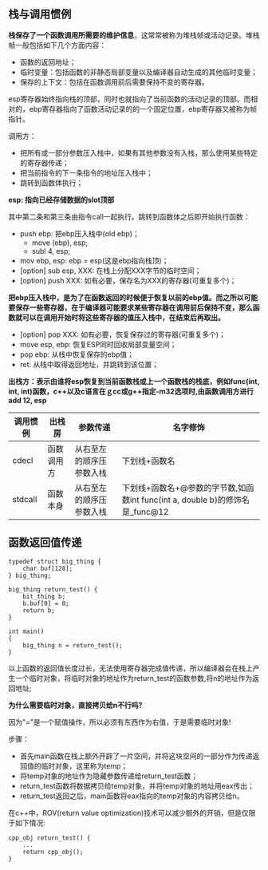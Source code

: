 ## 栈与调用惯例

**栈保存了一个函数调用所需要的维护信息**，这常常被称为堆栈帧或活动记录。堆栈帧一般包括如下几个方面内容：
- 函数的返回地址；
- 临时变量：包括函数的非静态局部变量以及编译器自动生成的其他临时变量；
- 保存的上下文：包括在函数调用前后需要保持不变的寄存器。

esp寄存器始终指向栈的顶部，同时也就指向了当前函数的活动记录的顶部。而相对的，ebp寄存器指向了函数活动记录的的一个固定位置，ebp寄存器又被称为帧指针。

调用方：
- 把所有或一部分参数压入栈中，如果有其他参数没有入栈，那么使用某些特定的寄存器传递；
- 把当前指令的下一条指令的地址压入栈中；
- 跳转到函数体执行；

**esp: 指向已经存储数据的slot顶部**

其中第二条和第三条由指令call一起执行。跳转到函数体之后即开始执行函数：
- push ebp: 把ebp压入栈中(old ebp)； 
    - move (ebp), esp; 
    - subl 4, esp;
- mov ebp, esp: ebp = esp(这是ebp指向栈顶)；
- [option] sub esp, XXX: 在栈上分配XXX字节的临时空间；
- [option] push XXX: 如有必要，保存名为XXX的寄存器(可重复多个)；

**把ebp压入栈中，是为了在函数返回的时候便于恢复以前的ebp值。而之所以可能要保存一些寄存器，在于编译器可能要求某些寄存器在调用前后保持不变，那么函数就可以在调用开始时将这些寄存器的值压入栈中，在结束后再取出。**

- [option] pop XXX: 如有必要，恢复保存过的寄存器(可重复多个)；
- move esp, ebp: 恢复ESP同时回收局部变量空间；
- pop ebp: 从栈中恢复保存的ebp值；
- ret: 从栈中取得返回地址，并跳转到该位置；

**出栈方：表示由谁将esp恢复到当前函数栈或上一个函数栈的栈底，例如func(int, int, int)函数，c++以及c语言在ｇcc或g++指定-m32选项时,由函数调用方进行 add 12, esp**

|调用惯例|出栈房|参数传递|名字修饰|
|--|--|--|--|
|cdecl|函数调用方|从右至左的顺序压参数入栈|下划线+函数名|
|stdcall|函数本身|从右至左的顺序压参数入栈|下划线+函数名+@参数的字节数,如函数int func(int a, double b)的修饰名是_func@12|


## 函数返回值传递
```
typedef struct big_thing {
    char buf[128];
} big_thing;

big_thing return_test() {
    bit_thing b;
    b.buf[0] = 0;
    return b;
}

int main()
{
    big_thing n = return_test();
}
```

以上函数的返回值长度过长，无法使用寄存器完成值传递，所以编译器会在栈上产生一个临时对象，将临时对象的地址作为return_test的函数参数,将n的地址作为返回地址;

**为什么需要临时对象，直接拷贝给n不行吗?**

因为"="是一个赋值操作，所以必须有东西作为右值，于是需要临时对象!

步骤：
- 首先main函数在栈上额外开辟了一片空间，并将这块空间的一部分作为传递返回值的临时对象，这里称为temp；
- 将temp对象的地址作为隐藏参数传递给return_test函数；
- return_test函数将数据拷贝给temp对象，并将temp对象的地址用eax传出；
- return_test返回之后，main函数将eax指向的temp对象的内容拷贝给n。

在c++中，ROV(return value optimization)技术可以减少额外的开销，但是仅限于如下情况:
```
cpp_obj return_test() {
    ...
    return cpp_obj();
}
```